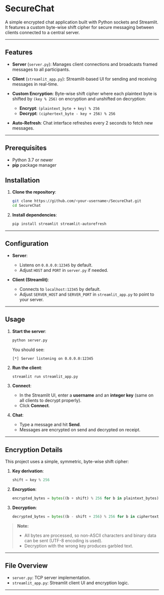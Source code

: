 # SecureChat

A simple encrypted chat application built with Python sockets and Streamlit. It features a custom byte-wise shift cipher for secure messaging between clients connected to a central server.

---

## Features

* **Server** (`server.py`): Manages client connections and broadcasts framed messages to all participants.
* **Client** (`streamlit_app.py`): Streamlit-based UI for sending and receiving messages in real-time.
* **Custom Encryption**: Byte-wise shift cipher where each plaintext byte is shifted by `(key % 256)` on encryption and unshifted on decryption:

  * **Encrypt**: `(plaintext_byte + key) % 256`
  * **Decrypt**: `(ciphertext_byte - key + 256) % 256`
* **Auto-Refresh**: Chat interface refreshes every 2 seconds to fetch new messages.

---

## Prerequisites

* Python 3.7 or newer
* **pip** package manager

## Installation

1. **Clone the repository**:

   ```bash
   git clone https://github.com/<your-username>/SecureChat.git
   cd SecureChat
   ```

2. **Install dependencies**:

   ```bash
   pip install streamlit streamlit-autorefresh
   ```

---

## Configuration

* **Server**:

  * Listens on `0.0.0.0:12345` by default.
  * Adjust `HOST` and `PORT` in `server.py` if needed.

* **Client (Streamlit)**:

  * Connects to `localhost:12345` by default.
  * Adjust `SERVER_HOST` and `SERVER_PORT` in `streamlit_app.py` to point to your server.

---

## Usage

1. **Start the server**:

   ```bash
   python server.py
   ```

   You should see:

   ```
   [*] Server listening on 0.0.0.0:12345
   ```

2. **Run the client**:

   ```bash
   streamlit run streamlit_app.py
   ```

3. **Connect**:

   * In the Streamlit UI, enter a **username** and an **integer key** (same on all clients to decrypt properly).
   * Click **Connect**.

4. **Chat**:

   * Type a message and hit **Send**.
   * Messages are encrypted on send and decrypted on receipt.

---

## Encryption Details

This project uses a simple, symmetric, byte-wise shift cipher:

1. **Key derivation**:

   ```python
   shift = key % 256
   ```
2. **Encryption**:

   ```python
   encrypted_bytes = bytes((b + shift) % 256 for b in plaintext_bytes)
   ```
3. **Decryption**:

   ```python
   decrypted_bytes = bytes((b - shift + 256) % 256 for b in ciphertext_bytes)
   ```

> **Note:**
>
> * All bytes are processed, so non-ASCII characters and binary data can be sent (UTF-8 encoding is used).
> * Decryption with the wrong key produces garbled text.

---

## File Overview

* `server.py`: TCP server implementation.
* `streamlit_app.py`: Streamlit client UI and encryption logic.

---
